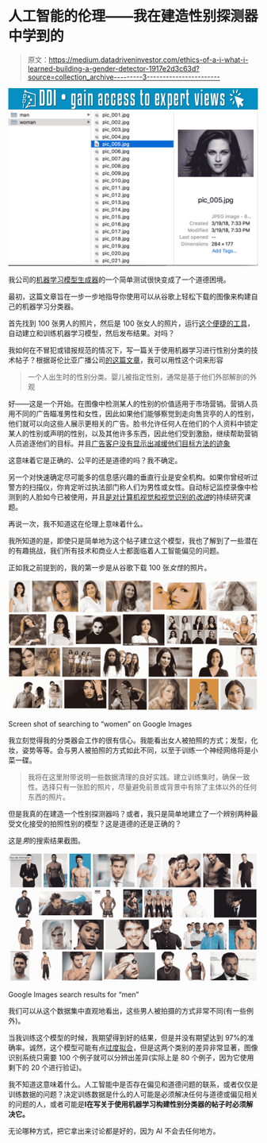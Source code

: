 # 人工智能的伦理——我在建造性别探测器中学到的

> 原文：<https://medium.datadriveninvestor.com/ethics-of-a-i-what-i-learned-building-a-gender-detector-1917e2d3c63d?source=collection_archive---------3----------------------->

[![](img/ca2c4b60e59d874b6a58d89033f4dcf5.png)](http://www.track.datadriveninvestor.com/1B9E)![](img/22c6e5578fe318290e201b00621f196d.png)

我公司的[机器学习模型生成器](https://goo.gl/L3SqXf)的一个简单测试很快变成了一个道德困境。

最初，这篇文章旨在一步一步地指导你使用可以从谷歌上轻松下载的图像来构建自己的机器学习分类器。

首先找到 100 张男人的照片，然后是 100 张女人的照片，运行[这个便捷的工具](https://github.com/machinebox/toys/tree/master/imgclass)，自动建立和训练机器学习模型，然后发布结果。对吗？

我如何在不冒犯或错报规范的情况下，写一篇关于使用机器学习进行性别分类的技术帖子？根据哥伦比亚广播公司[的这篇文章](https://www.cbsnews.com/news/transgender-gender-identity-terms-glossary/)，我可以用性这个词来形容

> 一个人出生时的性别分类。婴儿被指定性别，通常是基于他们外部解剖的外观

好——这是一个开始。在图像中检测某人的性别的价值适用于市场营销。营销人员用不同的广告瞄准男性和女性，因此如果他们能够察觉到走向售货亭的人的性别，他们就可以向这些人展示更相关的广告。脸书允许任何人在他们的个人资料中锁定某人的性别或声明的性别，以及其他许多东西，因此他们受到激励，继续帮助营销人员追逐他们的目标。并且[广告客户没有显示出减缓他们目标方法的迹象](https://money.howstuffworks.com/gender-targeted-advertising.htm)

这意味着它是正确的、公平的还是道德的吗？我不确定。

另一个对快速确定尽可能多的信息感兴趣的垂直行业是安全机构。如果你曾经听过警方的扫描仪，你肯定听过执法部门称人们为男性或女性。自动标记监控录像中检测到的人脸如今已被使用，并且[是对计算机视觉和视觉识别的*改进*](https://ieeexplore.ieee.org/document/7791189/?reload=true)的持续研究课题。

再说一次，我不知道这在伦理上意味着什么。

我所知道的是，即使只是简单地为这个帖子建立这个模型，我也了解到了一些潜在的有趣挑战，我们所有技术和商业人士都面临着人工智能偏见的问题。

正如我之前提到的，我的第一步是从谷歌下载 100 张*女性*的照片。

![](img/aff148175a8b9d6a182648d0a22e5901.png)

Screen shot of searching to “women” on Google Images

我立刻觉得我的分类器会工作的很有信心。我能看出女人被拍照的方式；发型，化妆，姿势等等。会与男人被拍照的方式如此不同，以至于训练一个神经网络将是小菜一碟。

> 我将在这里附带说明一些数据清理的良好实践。建立训练集时，确保一致性。选择只有一张脸的照片，尽量避免前景或背景中有除了主体以外的任何东西的照片。

但是我真的在建造一个性别探测器吗？或者，我只是简单地建立了一个辨别两种最受文化接受的拍照性别的模型？这是道德的还是正确的？

这是*男*的搜索结果截图。

![](img/2c725c5f0d576e8291fac05e2f264e5b.png)

Google Images search results for “men”

我们可以从这个数据集中直观地看出，这些男人被拍摄的方式非常不同(有一些例外)。

当我训练这个模型的时候，我期望得到好的结果，但是并没有期望达到 97%的准确率。诚然，这个模型可能有点[过度拟合](https://en.wikipedia.org/wiki/Overfitting)，但是这两个类别的差异非常显著，图像识别系统只需要 100 个例子就可以分辨出差异(实际上是 80 个例子，因为它使用剩下的 20 个进行验证)。

我不知道这意味着什么。人工智能中是否存在偏见和道德问题的联系，或者仅仅是训练数据的问题？决定训练数据是什么的人可能是必须解决任何与道德或偏见相关的问题的人，或者可能是**I在写关于使用机器学习构建性别分类器的帖子时必须解决它。**

无论哪种方式，把它拿出来讨论都是好的，因为 AI 不会去任何地方。